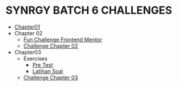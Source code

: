 # SYNRGY BATCH 6 CHALLENGES

* [Chapter01](https://synrgy-challenge01-bcr.netlify.app/)
* Chapter 02
    * [Fun Challenge Frontend Mentor](https://github.com/pockypoem/synrgy-challenges/tree/main/funchallenge-02)
    * [Challenge Chapter 02]((https://synrgy-challenge02-bcr.netlify.app/))
* Chapter03
    * Exercises
        * [Pre Test](https://github.com/pockypoem/synrgy-challenges/tree/main/chapter03/quiz)
        * [Latihan Soal](https://github.com/pockypoem/synrgy-challenges/tree/main/chapter03/latihanSoal)
    * [Challenge Chapter 03](https://github.com/pockypoem/synrgy-challenges/tree/challenge03)
